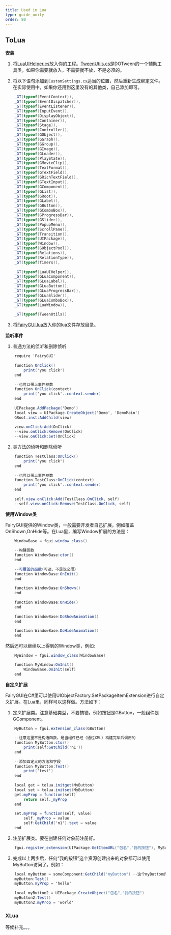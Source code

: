 ```yaml
---
title: Used in Lua
type: guide_unity
order: 80
---
```


## ToLua

**安装**

1. 将[LuaUIHelper.cs](https://github.com/fairygui/FairyGUI-unity/blob/master/LuaSupport/ToLua/LuaUIHelper.cs)放入你的工程。[TweenUtils.cs](https://github.com/fairygui/FairyGUI-unity/blob/master/LuaSupport/ToLua/TweenUtils.cs)是DOTween的一个辅助工具类，如果你需要就放入，不需要就不放，不是必须的。

2. 将以下语句添加到`CustomSettings.cs`适当的位置，然后重新生成绑定文件。在实际使用中，如果你还用到这里没有的其他类，自己添加即可。
```csharp
    _GT(typeof(EventContext)),
    _GT(typeof(EventDispatcher)),
    _GT(typeof(EventListener)),
    _GT(typeof(InputEvent)),
    _GT(typeof(DisplayObject)),
    _GT(typeof(Container)),
    _GT(typeof(Stage)),
    _GT(typeof(Controller)),
    _GT(typeof(GObject)),
    _GT(typeof(GGraph)),
    _GT(typeof(GGroup)),
    _GT(typeof(GImage)),
    _GT(typeof(GLoader)),
    _GT(typeof(PlayState)),
    _GT(typeof(GMovieClip)),
    _GT(typeof(TextFormat)),
    _GT(typeof(GTextField)),
    _GT(typeof(GRichTextField)),
    _GT(typeof(GTextInput)),
    _GT(typeof(GComponent)),
    _GT(typeof(GList)),
    _GT(typeof(GRoot)),
    _GT(typeof(GLabel)),
    _GT(typeof(GButton)),
    _GT(typeof(GComboBox)),
    _GT(typeof(GProgressBar)),
    _GT(typeof(GSlider)),
    _GT(typeof(PopupMenu)),
    _GT(typeof(ScrollPane)),
    _GT(typeof(Transition)),
    _GT(typeof(UIPackage)),
    _GT(typeof(Window)),
    _GT(typeof(GObjectPool)),
    _GT(typeof(Relations)),
    _GT(typeof(RelationType)),
    _GT(typeof(Timers)),
    
    _GT(typeof(LuaUIHelper)),
    _GT(typeof(GLuaComponent)),
    _GT(typeof(GLuaLabel)),
    _GT(typeof(GLuaButton)),
    _GT(typeof(GLuaProgressBar)),
    _GT(typeof(GLuaSlider)),
    _GT(typeof(GLuaComboBox)),
    _GT(typeof(LuaWindow)),
    
    _GT(typeof(TweenUtils))
```

3. 将[FairyGUI.lua](https://github.com/fairygui/FairyGUI-unity/blob/master/LuaSupport/ToLua/FairyGUI.lua)放入你的lua文件存放目录。

**监听事件**

1. 普通方法的侦听和删除侦听
```csharp
    require 'FairyGUI'
    
    function OnClick()
        print('you click')
    end
    
    --也可以带上事件参数
    function OnClick(context)
        print('you click'..context.sender)
    end
    
    UIPackage.AddPackage('Demo')
    local view = UIPackage.CreateObject('Demo', 'DemoMain')
    GRoot.inst:AddChild(view)
    
    view.onClick:Add(OnClick)
    --view.onClick:Remove(OnClick)
    --view.onClick:Set(OnClick)
```

2. 类方法的侦听和删除侦听
```csharp
    function TestClass:OnClick()
        print('you click')
    end
    
    --也可以带上事件参数
    function TestClass:OnClick(context)
        print('you click'..context.sender)
    end
    
    self.view.onClick:Add(TestClass.OnClick, self)
    --self.view.onClick:Remove(TestClass.OnClick, self)
```

**使用Window类**

FairyGUI提供的Window类，一般需要开发者自己扩展，例如覆盖OnShown,OnHide等。在Lua里，编写Window扩展的方法是：
```csharp
    WindowBase = fgui.window_class()
    
    --构建函数
    function WindowBase:ctor()
    end
    
    --可覆盖的函数(可选，不是说必须）
    function WindowBase:OnInit()
    end
    
    function WindowBase:OnShown()
    end
    
    function WindowBase:OnHide()
    end
    
    function WindowBase:DoShowAnimation()
    end
    
    function WindowBase:DoHideAnimation()
    end
```

然后还可以继续以上得到的Window类，例如:
```csharp
    MyWindow = fgui.window_class(WindowBase)

    function MyWindow:OnInit()
        WindowBase.OnInit(self)
    end
```

**自定义扩展**

FairyGUI在C#里可以使用UIObjectFactory.SetPackageItemExtension进行自定义扩展。在Lua里，同样可以这样做。方法如下：

1. 定义扩展类。注意基础类型，不要搞错。例如按钮是GButton，一般组件是GComponent。
```csharp
    MyButton = fgui.extension_class(GButton)
    
    --注意这里不是构造函数，是当组件已经（通过XML）构建完毕后调用的
    function MyButton:ctor()
        print(self:GetChild('n1'))
    end
    
    --添加自定义的方法和字段
    function MyButton:Test()
        print('test')
    end
    
    local get = tolua.initget(MyButton)
    local set = tolua.initset(MyButton)
    get.myProp = function(self)
        return self._myProp
    end
    
    set.myProp = function(self, value)
        self._myProp = value
        self:GetChild('n1').text = value
    end
```

2. 注册扩展类。要在创建任何对象前注册好。
```csharp
    fgui.register_extension(UIPackage.GetItemURL("包名","我的按钮"), MyButton)
```

3. 完成以上两步后，任何“我的按钮”这个资源创建出来的对象都可以使用MyButton访问了。例如：
```csharp
    local myButton = someComponent:GetChild("myButton") --这个myButton的资源是“我的按钮”
    myButton:Test()
    myButton.myProp = 'hello'
    
    local myButton2 = UIPackage.CreateObject("包名","我的按钮")
    myButton2:Test()
    myButton2.myProp = 'world'
```

### XLua

等候补充。。。